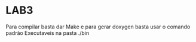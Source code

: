 # LAB3
Para compilar basta dar Make e para gerar doxygen basta usar o comando padrão
Executaveis na pasta ./bin
